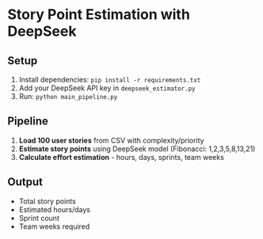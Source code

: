 # Story Point Estimation with DeepSeek

## Setup
1. Install dependencies: `pip install -r requirements.txt`
2. Add your DeepSeek API key in `deepseek_estimator.py`
3. Run: `python main_pipeline.py`

## Pipeline
1. **Load 100 user stories** from CSV with complexity/priority
2. **Estimate story points** using DeepSeek model (Fibonacci: 1,2,3,5,8,13,21)
3. **Calculate effort estimation** - hours, days, sprints, team weeks

## Output
- Total story points
- Estimated hours/days
- Sprint count
- Team weeks required